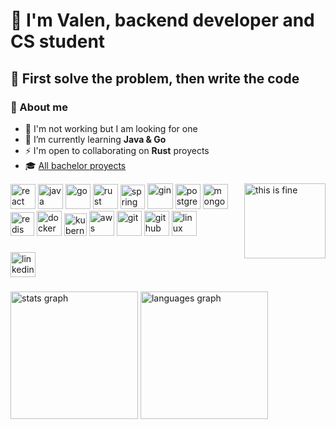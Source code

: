 <h1 align="left">👋 I'm Valen, backend developer and CS student</h1>

## 🎯 First solve the problem, then write the code

### 👾 About me

- 💼 I'm not working but I am looking for one  
- 🌱 I’m currently learning **Java & Go**  
- ⚡ I'm open to collaborating on **Rust** proyects
- 🎓 [All bachelor proyects](https://github.com/stars/valrichter/lists/projectos-de-la-carrera)

<img alt="this is fine" align="right" height="120" width="130" src="https://external-content.duckduckgo.com/iu/?u=https%3A%2F%2Fmedia.tenor.com%2F1Y42Mgr57SUAAAAM%2Fthis-is-fine.gif&f=1&nofb=1&ipt=2c303e4a129339abbdcea88a1042f201d8a6b5c78a7c475426544b4a2c940146&ipo=images" />

<div align="left">
  <img alt="react" width="40" src="https://cdn.simpleicons.org/react/61DAFB" />
  <img alt="java " width="40" src="https://devicon-website.vercel.app/api/java/plain.svg?color=%23EA2D2E" />
  <img alt="go" width="40" src="https://devicon-website.vercel.app/api/go/plain.svg?color=%2300ACD7" />
  <img alt="rust" width="40" src="https://cdn.simpleicons.org/rust/FF6B00" />
  <img alt="spring" width="39" src="https://cdn.simpleicons.org/spring/6DB33F" />
  <img alt="gin" width="41" src="https://cdn.simpleicons.org/gin/008ECF" />
  <img alt="postgresql" width="40" src="https://devicon-website.vercel.app/api/postgresql/plain.svg?color=%23336791" />
  <img alt="mongodb" src="https://cdn.simpleicons.org/mongodb/47A248" width="40"   />
  <img alt="redis" width="38" src="https://devicon-website.vercel.app/api/redis/plain.svg?color=%23D82C20" />
  <img alt="docker" width="40" src="https://devicon-website.vercel.app/api/docker/plain.svg?color=%23019BC6" />
  <img alt="kubernetes" width="36" src="https://devicon-website.vercel.app/api/kubernetes/plain.svg?color=%23486BB3" />
  <img alt="aws" width="40"src="https://cdn.simpleicons.org/amazonaws/FF9900" />
  <img alt="git" width="40" src="https://devicon-website.vercel.app/api/git/plain.svg?color=%23F34F29" />
  <img alt="github" width="40" src="https://devicon-website.vercel.app/api/github/original.svg?color=%23FFFFFF" />
  <img alt="linux" width="40" src="https://devicon-website.vercel.app/api/linux/plain.svg?color=%23FCC624" />
</div>

###

<div align="left">
  <a href="https://www.linkedin.com/in/valrichter/" target="_blank">
    <img src="https://img.shields.io/static/v1?message=valrichter&logo=linkedin&label=&color=0077B5&logoColor=white&labelColor=gray&style=for-the-badge" height="40" alt="linkedin"  />
  </a>
</div>

###

<div align="left">
  <img src="https://github-readme-stats.vercel.app/api?username=valrichter&hide_title=false&hide_rank=false&show_icons=true&include_all_commits=true&count_private=true&disable_animations=false&theme=tokyonight&locale=en&hide_border=true&order=1" height="204" alt="stats graph"  />
  <img src="https://github-readme-stats.vercel.app/api/top-langs?username=valrichter&locale=en&hide_title=true&layout=compact&card_width=320&langs_count=10&theme=tokyonight&hide_border=true&order=2" height="204" alt="languages graph"  />
</div>
